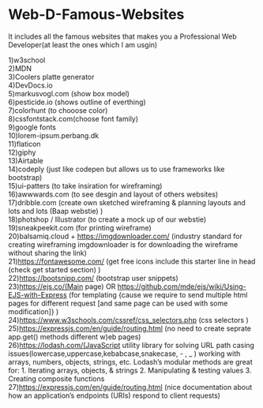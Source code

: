 # Web-D-Famous-Websites

It includes all the famous websites that makes you a Professional
Web Developer(at least the ones which I am usgin)<br>

1)w3school<br>
2)MDN<br>
3)Coolers platte generator<br>
4)DevDocs.io<br>
5)markusvogl.com (show box model)<br>
6)pesticide.io (shows outline of everthing)<br>
7)colorhunt (to chooose color)<br>
8)cssfontstack.com(choose font family)<br>
9)google fonts<br>
10)lorem-ipsum.perbang.dk<br>
11)flaticon<br>
12)giphy<br>
13)Airtable<br>
14)codeply (just like codepen but allows us to use frameworks like bootstrap)<br>
15)ui-patters (to take insiration for wireframing)<br>
16)awwwards.com (to see desgin and layout of others websites)<br>
17)dribble.com (create own sketched wireframing & planning layouts and lots and lots (Baap webstie) )<br>
18)photshop / Illustrator (to create a mock up of our webstie)<br>
19)sneakpeekit.com (for printing wireframe)<br>
20)balsamiq.cloud  + https://imgdownloader.com/ (industry standard for creating wireframing imgdownloader is for downloading the wireframe without sharing the link)<br>
21)https://fontawesome.com/ (get free icons include this starter line in head (check get started section) ) <!--  <script src="https://kit.fontawesome.com/777e93ad5d.js" crossorigin="anonymous"></script> --><br>
22)https://bootsnipp.com/ (bootstrap user snippets)<br>
23)https://ejs.co/(Main page) OR https://github.com/mde/ejs/wiki/Using-EJS-with-Express (for templating {cause we require to send multiple html pages for different request [and same page can be used with some modification]} )<br>
24)https://www.w3schools.com/cssref/css_selectors.php (css selectors )<br>
25)https://expressjs.com/en/guide/routing.html (no need to create seprate app.get() methods different w)eb pages)<br>
26)https://lodash.com/(JavaScript utility library for solving URL path casing issues(lowercase,uppercase,kebabcase,snakecase, - , _ ) working with arrays, numbers, objects, strings, etc. Lodash’s modular methods are great for: 1. Iterating arrays, objects, & strings 2. Manipulating & testing values  3. Creating composite functions <br>
27)https://expressjs.com/en/guide/routing.html (nice documentation about how an application’s endpoints (URIs) respond to client requests)
